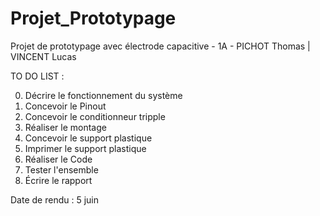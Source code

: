 # Projet_Prototypage
Projet de prototypage avec électrode capacitive - 1A - PICHOT Thomas | VINCENT Lucas

TO DO LIST : 

0. Décrire le fonctionnement du système
1. Concevoir le Pinout
2. Concevoir le conditionneur tripple
3. Réaliser le montage
4. Concevoir le support plastique
5. Imprimer le support plastique
6. Réaliser le Code
7. Tester l'ensemble
8. Écrire le rapport

Date de rendu : 5 juin